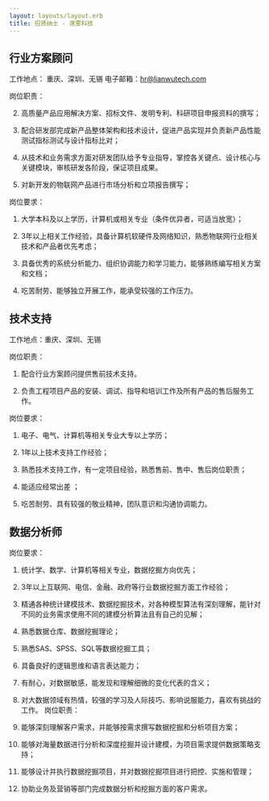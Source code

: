 ```yaml
---
layout: layouts/layout.erb
title: 招贤纳士 - 莲雾科技
---
```

## 行业方案顾问

工作地点： 重庆、深圳、无锡
电子邮箱：<hr@lianwutech.com>

岗位职责：

2. 高质量产品应用解决方案、招标文件、发明专利、科研项目申报资料的撰写；

3.  配合研发部完成新产品整体架构和技术设计，促进产品实现并负责新产品性能测试指标测试与设计指标比对；

4.  从技术和业务需求方面对研发团队给予专业指导，掌控各关键点、设计核心与关键模块，审核研发各阶段，保证项目成果。

5.  对新开发的物联网产品进行市场分析和立项报告撰写；

岗位要求：

1. 大学本科及以上学历，计算机或相关专业（条件优异者，可适当放宽）；

2. 3年以上相关工作经验，具备计算机软硬件及网络知识，熟悉物联网行业相关技术和产品者优先考虑；

3. 具备优秀的系统分析能力、组织协调能力和学习能力，能够熟练编写相关方案和文档；

4. 吃苦耐劳、能够独立开展工作，能承受较强的工作压力。



## 技术支持

工作地点：重庆、深圳、无锡

岗位职责：

1. 配合行业方案顾问提供售前技术支持。

2. 负责工程项目产品的安装、调试、指导和培训工作及所有产品的售后服务工作。

岗位要求：

1. 电子、电气、计算机等相关专业大专以上学历；

2. 1年以上技术支持工作经验；

3. 熟悉技术支持工作，有一定项目经验，熟悉售前、售中、售后岗位职责；

4. 能适应经常出差 ；

5. 吃苦耐劳、具有较强的敬业精神，团队意识和沟通协调能力。



## 数据分析师

岗位要求： 

1. 统计学、数学、计算机等相关专业，数据挖掘方向优先； 

2. 3年以上互联网、电信、金融、政府等行业数据挖掘方面工作经验； 

3. 精通各种统计建模技术、数据挖掘技术，对各种模型算法有深刻理解，能针对不同的业务需求使用不同的建模分析算法且有自己的见解； 

4. 熟悉数据仓库、数据挖掘理论； 

5. 熟悉SAS、SPSS、SQL等数据挖掘工具； 

6. 具备良好的逻辑思维和语言表达能力； 

7. 有耐心，对数据敏感，能发现和理解细微的变化代表的含义； 

8. 对大数据领域有热情，较强的学习及人际技巧、影响说服能力，喜欢有挑战的工作。 岗位职责： 

1. 能够深刻理解客户需求，并能够按需求撰写数据挖掘和分析项目方案； 

2. 能够对海量数据进行分析和深度挖掘并设计建模，为项目需求提供数据策略支持； 

3. 能够设计并执行数据挖掘项目，并对数据挖掘项目进行把控、实施和管理； 

4. 协助业务及营销等部门完成数据分析和挖掘方面的客户需求。

